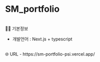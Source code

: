 # SM_portfolio

<br>
🧑‍💻 기본정보

- 개발언어 : Next.js + typescript

<br>
🌐 URL
- https://sm-portfolio-psi.vercel.app/
